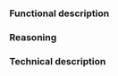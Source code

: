 ### Functional description
<!--- Give a clear explanation of the change, fix or new feature 
that this PR contains -->
<!--- Put your text below this line -->

<!--- Put your text above this line -->

### Reasoning
<!--- Provide a decent justification for this PR -->
<!--- Put your text below this line -->

<!--- Put your text above this line -->

### Technical description
<!--- Please provide a technical analysis of this PR, explaining the 
 changes that were made. -->
<!--- Put your text below this line -->

<!--- Put your text above this line -->
